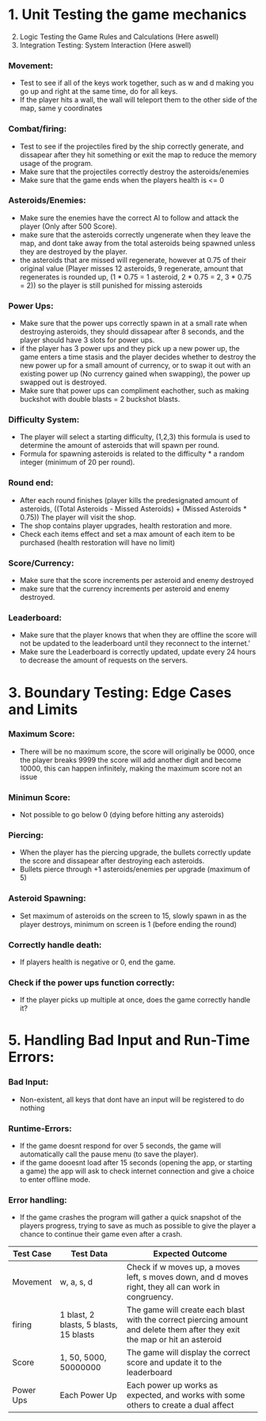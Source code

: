 # 1. Unit Testing the game mechanics
2. Logic Testing the Game Rules and Calculations (Here aswell)
4. Integration Testing: System Interaction (Here aswell) 
### Movement: 
- Test to see if all of the keys work together, such as w and d making you go up and right at the same time, do for all keys.
- If the player hits a wall, the wall will teleport them to the other side of the map, same y coordinates
### Combat/firing: 
- Test to see if the projectiles fired by the ship correctly generate, and dissapear after they hit something or exit the map to reduce the memory usage of the program.
- Make sure that the projectiles correctly destroy the asteroids/enemies
- Make sure that the game ends when the players health is <= 0
### Asteroids/Enemies: 
- Make sure the enemies have the correct AI to follow and attack the player (Only after 500 Score).
- make sure that the asteroids correctly ungenerate when they leave the map, and dont take away from the total asteroids being spawned unless they are destroyed by the player.
- the asteroids that are missed will regenerate, however at 0.75 of their original value (Player misses 12 asteroids, 9 regenerate, amount that regenerates is rounded up, (1 * 0.75 = 1 asteroid, 2 * 0.75 = 2, 3 * 0.75 = 2)) so the player is still punished for missing asteroids
### Power Ups: 
- Make sure that the power ups correctly spawn in at a small rate when destroying asteroids, they should dissapear after 8 seconds, and the player should have 3 slots for power ups.
- if the player has 3 power ups and they pick up a new power up, the game enters a time stasis and the player decides whether to destroy the new power up for a small amount of currency, or to swap it out with an existing power up (No currency gained when swapping), the power up swapped out is destroyed.
- Make sure that power ups can compliment eachother, such as making buckshot with double blasts = 2 buckshot blasts.
### Difficulty System: 
- The player will select a starting difficulty, (1,2,3) this formula is used to determine the amount of asteroids that will spawn per round.
- Formula for spawning asteroids is related to the difficulty * a random integer (minimum of 20 per round).
### Round end:
- After each round finishes (player kills the predesignated amount of asteroids, ((Total Asteroids - Missed Asteroids) + (Missed Asteroids * 0.75)) The player will visit the shop.
- The shop contains player upgrades, health restoration and more.
- Check each items effect and set a max amount of each item to be purchased (health restoration will have no limit)
### Score/Currency:
- Make sure that the score increments per asteroid and enemy destroyed
- make sure that the currency increments per asteroid and enemy destroyed.
### Leaderboard:
- Make sure that the player knows that when they are offline the score will not be updated to the leaderboard until they reconnect to the internet.'
- Make sure the Leaderboard is correctly updated, update every 24 hours to decrease the amount of requests on the servers.

# 3. Boundary Testing: Edge Cases and Limits
### Maximum Score:
- There will be no maximum score, the score will originally be 0000, once the player breaks 9999 the score will add another digit and become 10000, this can happen infinitely, making the maximum score not an issue
### Minimun Score:
- Not possible to go below 0 (dying before hitting any asteroids)
### Piercing:
- When the player has the piercing upgrade, the bullets correctly update the score and dissapear after destroying each asteroids.
- Bullets pierce through +1 asteroids/enemies per upgrade (maximum of 5)
### Asteroid Spawning:
- Set maximum of asteroids on the screen to 15, slowly spawn in as the player destroys, minimum on screen is 1 (before ending the round)
### Correctly handle death:
- If players health is negative or 0, end the game.
### Check if the power ups function correctly:
- If the player picks up multiple at once, does the game correctly handle it?

# 5. Handling Bad Input and Run-Time Errors:
### Bad Input:
- Non-existent, all keys that dont have an input will be registered to do nothing
### Runtime-Errors:
- If the game doesnt respond for over 5 seconds, the game will automatically call the pause menu (to save the player).
- if the game dooesnt load after 15 seconds (opening the app, or starting a game) the app will ask to check internet connection and give a choice to enter offline mode.
### Error handling:
- If the game crashes the program will gather a quick snapshot of the players progress, trying to save as much as possible to give the player a chance to continue their game even after a crash.

| Test Case   | Test Data   | Expected Outcome  |
|------------|------------|------------|
| Movement | w, a, s, d | Check if w moves up, a moves left, s moves down, and d moves right, they all can work in congruency. |
| firing | 1 blast, 2 blasts, 5 blasts, 15 blasts | The game will create each blast with the correct piercing amount and delete them after they exit the map or hit an asteroid |
| Score | 1, 50, 5000, 50000000 | The game will display the correct score and update it to the leaderboard |
| Power Ups | Each Power Up | Each power up works as expected, and works with some others to create a dual affect|

